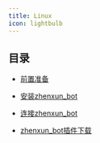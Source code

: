 ```yaml
---
title: Linux
icon: lightbulb
---
```


## 目录

- [前置准备](前置准备/)

- [安装zhenxun_bot](安装zhenxun_bot/)

- [连接zhenxun_bot](连接zhenxun_bot/)

- [zhenxun_bot插件下载](plugins/)